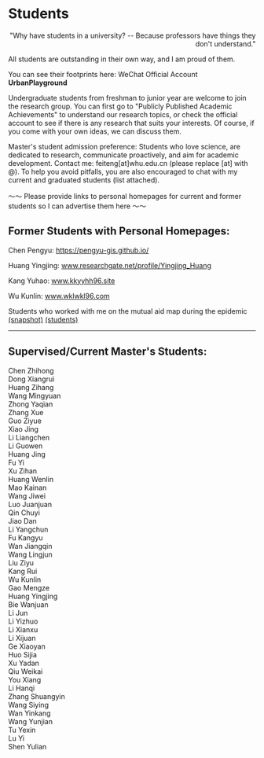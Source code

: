# Students

<p align="right">"Why have students in a university? -- Because professors have things they don't understand."</p>
All students are outstanding in their own way, and I am proud of them.

You can see their footprints here: WeChat Official Account **UrbanPlayground**

Undergraduate students from freshman to junior year are welcome to join the research group. You can first go to "Publicly Published Academic Achievements" to understand our research topics, or check the official account to see if there is any research that suits your interests. Of course, if you come with your own ideas, we can discuss them.

Master's student admission preference: Students who love science, are dedicated to research, communicate proactively, and aim for academic development. Contact me: feiteng[at]whu.edu.cn (please replace [at] with @). To help you avoid pitfalls, you are also encouraged to chat with my current and graduated students (list attached).

～～ Please provide links to personal homepages for current and former students so I can advertise them here ～～ 

## Former Students with Personal Homepages:

Chen Pengyu: https://pengyu-gis.github.io/

Huang Yingjing: www.researchgate.net/profile/Yingjing_Huang

Kang Yuhao: www.kkyyhh96.site

Wu Kunlin: www.wklwkl96.com

Students who worked with me on the mutual aid map during the epidemic [(snapshot)](https://only4john.github.io/img/图述简介720低.mp4) [(students)](https://only4john.github.io/img/地图封底0317.mp4)

-----

## Supervised/Current Master's Students:

Chen Zhihong  
Dong Xiangrui  
Huang Zihang  
Wang Mingyuan  
Zhong Yaqian  
Zhang Xue  
Guo Ziyue  
Xiao Jing  
Li Liangchen  
Li Guowen  
Huang Jing  
Fu Yi  
Xu Zihan  
Huang Wenlin  
Mao Kainan  
Wang Jiwei  
Luo Juanjuan  
Qin Chuyi  
Jiao Dan  
Li Yangchun  
Fu Kangyu  
Wan Jiangqin  
Wang Lingjun  
Liu Ziyu  
Kang Rui  
Wu Kunlin  
Gao Mengze  
Huang Yingjing  
Bie Wanjuan  
Li Jun  
Li Yizhuo  
Li Xianxu  
Li Xijuan  
Ge Xiaoyan  
Huo Sijia  
Xu Yadan  
Qiu Weikai  
You Xiang  
Li Hanqi  
Zhang Shuangyin  
Wang Siying  
Wan Yinkang  
Wang Yunjian  
Tu Yexin  
Lu Yi  
Shen Yulian  